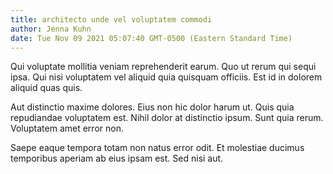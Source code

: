 ```yaml
---
title: architecto unde vel voluptatem commodi
author: Jenna Kuhn
date: Tue Nov 09 2021 05:07:40 GMT-0500 (Eastern Standard Time)
---
```

Qui voluptate mollitia veniam reprehenderit earum. Quo ut rerum qui sequi ipsa. Qui nisi voluptatem vel aliquid quia quisquam officiis. Est id in dolorem aliquid quas quis.

 Aut distinctio maxime dolores. Eius non hic dolor harum ut. Quis quia repudiandae voluptatem est. Nihil dolor at distinctio ipsum. Sunt quia rerum. Voluptatem amet error non.

 Saepe eaque tempora totam non natus error odit. Et molestiae ducimus temporibus aperiam ab eius ipsam est. Sed nisi aut.